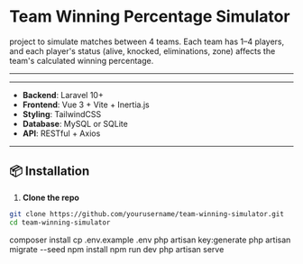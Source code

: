 # Team Winning Percentage Simulator

project to simulate matches between 4 teams. Each team has 1–4 players, and each player's status (alive, knocked, eliminations, zone) affects the team's calculated winning percentage.

---

---

- **Backend**: Laravel 10+
- **Frontend**: Vue 3 + Vite + Inertia.js
- **Styling**: TailwindCSS
- **Database**: MySQL or SQLite
- **API**: RESTful + Axios

---

## 📦 Installation

1. **Clone the repo**

```bash
git clone https://github.com/yourusername/team-winning-simulator.git
cd team-winning-simulator
```

composer install
cp .env.example .env
php artisan key:generate
php artisan migrate --seed
npm install
npm run dev
php artisan serve
